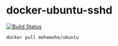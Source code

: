 # docker-ubuntu-sshd

[![Build Status](https://cloud.drone.io/api/badges/mohemohe/docker-ubuntu-sshd/status.svg)](https://cloud.drone.io/mohemohe/docker-ubuntu-sshd)

```sh
docker pull mohemohe/ubuntu
```